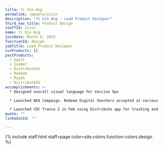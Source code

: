 ```yaml
---
title: Yi Xin Ang
permalink: /people/yixin
description: "Yi Xin Ang - Lead Product Designer"
third_nav_title: Product Design
staffId: yixin
name: Yi Xin Ang
joinDate: March 6, 2023
functionId: design
jobTitle: Lead Product Designer
curProducts: []
pastProducts:
  - Vault
  - Isomer
  - DistributeSG
  - Redeem
  - PaySG
  - DistributeSG
accomplishments: >-
  * Designed overall visual language for Vaccine Ops

  * Launched NEA Campaign. Redeem Digital Vouchers accepted at various retailers (Sheng Siong, Giant, NTUC, Courts, Gain City)

  * Launched CDC Trance 2 in Feb using Distribute app for tracking and new feature for tagging of voucher booklets.
quote: ""
linkedinId: ""

---
```


{% include staff.html staff=page color=site.colors.function-colors.design %}
